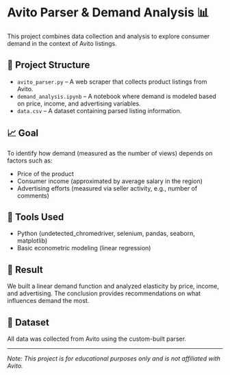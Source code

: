 # Avito Parser & Demand Analysis 📊

This project combines data collection and analysis to explore consumer demand in the context of Avito listings.

## 📂 Project Structure

- `avito_parser.py` – A web scraper that collects product listings from Avito.
- `demand_analysis.ipynb` – A notebook where demand is modeled based on price, income, and advertising variables.
- `data.csv` – A dataset containing parsed listing information.

## 📈 Goal

To identify how demand (measured as the number of views) depends on factors such as:
- Price of the product
- Consumer income (approximated by average salary in the region)
- Advertising efforts (measured via seller activity, e.g., number of comments)

## 🔧 Tools Used

- Python (undetected_chromedriver, selenium, pandas, seaborn, matplotlib)
- Basic econometric modeling (linear regression)

## 📌 Result

We built a linear demand function and analyzed elasticity by price, income, and advertising. The conclusion provides recommendations on what influences demand the most.

## 📁 Dataset

All data was collected from Avito using the custom-built parser.

---

*Note: This project is for educational purposes only and is not affiliated with Avito.*

